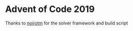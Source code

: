 # Advent of Code 2019

Thanks to [noirotm](https://github.com/noirotm/advent-of-code-2018) for the solver framework and build script